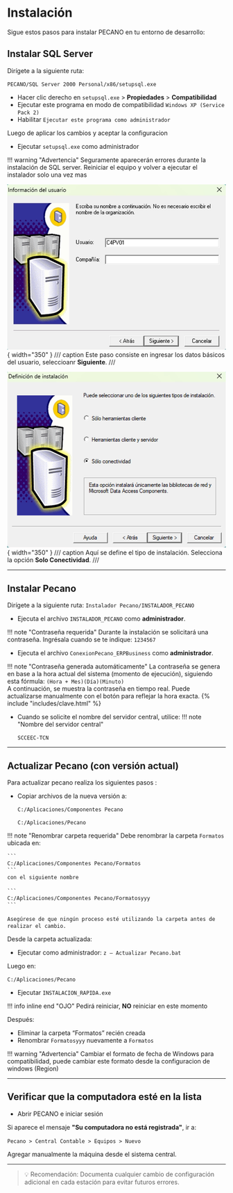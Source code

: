 # Instalación

Sigue estos pasos para instalar PECANO en tu entorno de desarrollo:

## Instalar SQL Server

Dirígete a la siguiente ruta:

  ```
  PECANO/SQL Server 2000 Personal/x86/setupsql.exe
  ```

- Hacer clic derecho en `setupsql.exe` > **Propiedades** > **Compatibilidad**
- Ejecutar este programa en modo de compatibilidad `Windows XP (Service Pack 2)`
- Habilitar `Ejecutar este programa como administrador`

Luego de aplicar los cambios y aceptar la configuracion

- Ejecutar `setupsql.exe` como administrador

!!! warning "Advertencia"
    Seguramente aparecerán errores durante la instalación de SQL server. Reiniciar el equipo y volver a ejecutar el instalador solo una vez mas


![Información del usuario](imagenes/instalacion/infousuario.png){ width="350" }
/// caption
Este paso consiste en ingresar los datos básicos del usuario, seleccioanr **Siguiente**.
///

![Definición de instalación](imagenes/instalacion/definicioninst.png){ width="350" }
/// caption
Aquí se define el tipo de instalación. Selecciona la opción **Solo Conectividad**.
///

---

## Instalar Pecano

Dirígete a la siguiente ruta:
    ```
    Instalador Pecano/INSTALADOR_PECANO
    ```

- Ejecuta el archivo `INSTALADOR_PECANO` como **administrador**.

!!! note "Contraseña requerida"
    Durante la instalación se solicitará una contraseña. Ingrésala cuando se te indique:
    ```
    1234567
    ```

- Ejecuta el archivo `ConexionPecano_ERPBusiness` como **administrador**.

!!! note "Contraseña generada automáticamente"
    La contraseña se genera en base a la hora actual del sistema (momento de ejecución), siguiendo esta fórmula:
    `(Hora + Mes)(Día)(Minuto)`  
    A continuación, se muestra la contraseña en tiempo real. Puede actualizarse manualmente con el botón para reflejar la hora exacta.
    {% include "includes/clave.html" %}



- Cuando se solicite el nombre del servidor central, utilice: 
!!! note "Nombre del servidor central"
    ```
    SCCEEC-TCN
    ```

---

## Actualizar Pecano (con versión actual)

Para actualizar pecano realiza los siguientes pasos :

- Copiar archivos de la nueva versión a:
    ```
    C:/Aplicaciones/Componentes Pecano
    ```
    ```
    C:/Aplicaciones/Pecano
    ```


!!! note "Renombrar carpeta requerida"
    Debe renombrar la carpeta `Formatos` ubicada en:

    ```
    C:/Aplicaciones/Componentes Pecano/Formatos
    ```
    con el siguiente nombre

    ```
    C:/Aplicaciones/Componentes Pecano/Formatosyyy
    ```

    Asegúrese de que ningún proceso esté utilizando la carpeta antes de realizar el cambio.


Desde la carpeta actualizada:

  - Ejecutar como administrador: `z – Actualizar Pecano.bat`

Luego en:
  ```
  C:/Aplicaciones/Pecano
  ```

  - Ejecutar `INSTALACION_RAPIDA.exe`

!!! info inline end "OJO"
    Pedirá reiniciar, **NO** reiniciar en este momento



Después:

  - Eliminar la carpeta “Formatos” recién creada
  - Renombrar `Formatosyyy` nuevamente a `Formatos`

!!! warning "Advertencia"
    Cambiar el formato de fecha de Windows para compatibilidad, puede cambiar este formato desde la configuracion de windows (Region)


---
## Verificar que la computadora esté en la lista

- Abrir PECANO e iniciar sesión

Si aparece el mensaje **"Su computadora no está registrada"**, ir a:

`Pecano > Central Contable > Equipos > Nuevo`

Agregar manualmente la máquina desde el sistema central.

<!-- ![Imagen registro equipo](img/registro_equipo.png) -->

---
> 💡 Recomendación: Documenta cualquier cambio de configuración adicional en cada estación para evitar futuros errores.
